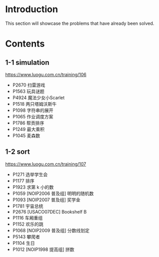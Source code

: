 # Introduction

This section will showcase the problems that have already been solved.

# Contents

## 1-1 simulation

https://www.luogu.com.cn/training/106

- P2670 扫雷游戏 
- P1563 玩具谜题 
- P4924 魔法少女小Scarlet 
- P1518 两只塔姆沃斯牛 
- P1098 字符串的展开 
- P1065 作业调度方案 
- P1786 帮贡排序 
- P1249 最大乘积 
- P1045 麦森数

## 1-2 sort

https://www.luogu.com.cn/training/107

- P1271 选举学生会
- P1177	排序
- P1923	求第 k 小的数
- P1059 \[NOIP2006 普及组\] 明明的随机数	
- P1093 \[NOIP2007 普及组\] 奖学金	
- P1781 宇宙总统
- P2676 \[USACO07DEC\] Bookshelf B
- P1116 车厢重组
- P1152 欢乐的跳
- P1068 \[NOIP2009 普及组\] 分数线划定
- P5143 攀爬者
- P1104 生日
- P1012 \[NOIP1998 提高组\] 拼数